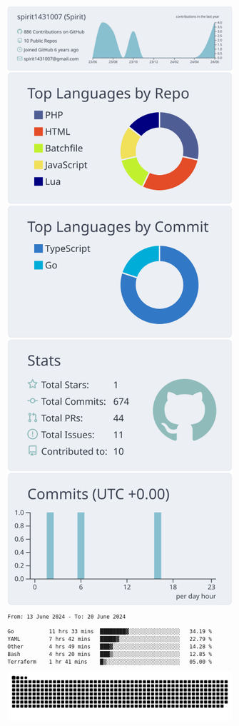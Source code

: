 [![](https://raw.githubusercontent.com/spirit1431007/spirit1431007/master/profile-summary-card-output/nord_bright/0-profile-details.svg)](https://git.io/spiritx)
[![](https://raw.githubusercontent.com/spirit1431007/spirit1431007/master/profile-summary-card-output/nord_bright/1-repos-per-language.svg)](https://git.io/spiritx) [![](https://raw.githubusercontent.com/spirit1431007/spirit1431007/master/profile-summary-card-output/nord_bright/2-most-commit-language.svg)](https://git.io/spiritx)
[![](https://raw.githubusercontent.com/spirit1431007/spirit1431007/master/profile-summary-card-output/nord_bright/3-stats.svg)](https://git.io/spiritx) [![](https://raw.githubusercontent.com/spirit1431007/spirit1431007/master/profile-summary-card-output/nord_bright/4-productive-time.svg)](https://git.io/spiritx)

<!--START_SECTION:waka-->

```txt
From: 13 June 2024 - To: 20 June 2024

Go           11 hrs 33 mins  ████████▓░░░░░░░░░░░░░░░░   34.19 %
YAML         7 hrs 42 mins   █████▓░░░░░░░░░░░░░░░░░░░   22.79 %
Other        4 hrs 49 mins   ███▓░░░░░░░░░░░░░░░░░░░░░   14.28 %
Bash         4 hrs 20 mins   ███▒░░░░░░░░░░░░░░░░░░░░░   12.85 %
Terraform    1 hr 41 mins    █▒░░░░░░░░░░░░░░░░░░░░░░░   05.00 %
```

<!--END_SECTION:waka-->

![contribution](https://github.com/spirit1431007/spirit1431007/blob/output/github-contribution-grid-snake.svg)
